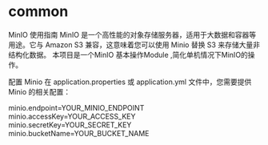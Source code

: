 # common
MinIO 使用指南
MinIO 是一个高性能的对象存储服务器，适用于大数据和容器等用途。它与 Amazon S3 兼容，这意味着您可以使用 Minio 替换 S3 来存储大量非结构化数据。
本项目是一个MinIO 基本操作Module ,简化单机情况下MinIO的操作。

配置 Minio
   在 application.properties 或 application.yml 文件中，您需要提供 Minio 的相关配置：

minio.endpoint=YOUR_MINIO_ENDPOINT
minio.accessKey=YOUR_ACCESS_KEY
minio.secretKey=YOUR_SECRET_KEY
minio.bucketName=YOUR_BUCKET_NAME


